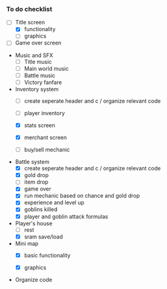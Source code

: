 ### To do checklist

- [ ]  Title screen
    - [x]  functionality
    - [ ]  graphics
- [ ]  Game over screen

- Music and SFX
    - [ ]  Title music
    - [ ]  Main world music
    - [ ]  Battle music
    - [ ]  Victory fanfare
    
- Inventory system
    - [ ]  create seperate header and c / organize relevant code
    - [ ]  player inventory
    - [x]  stats screen
    - [x]  merchant screen
    - [ ]  buy/sell mechanic
    

- Battle system
    - [x]  create seperate header and c / organize relevant code
    - [x] gold drop
    - [ ] item drop
    - [x] game over
    - [x] run mechanic based on chance and gold drop
    - [x] experience and level up
    - [x] goblins killed
    - [x] player and goblin attack formulas
    
- Player's house
    - [ ] rest
    - [x] sram save/load
    
- Mini map
    - [x] basic functionality
    - [x] graphics


- Organize code
    
